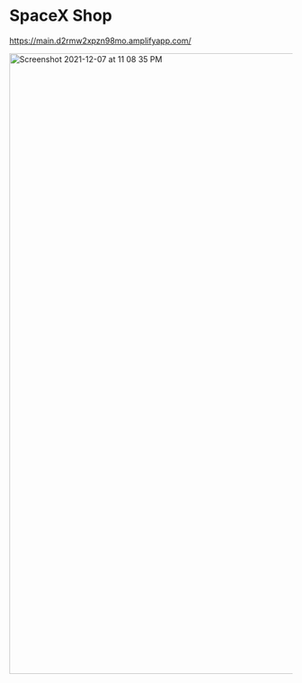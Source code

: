 # SpaceX Shop 
https://main.d2rmw2xpzn98mo.amplifyapp.com/

<img width="1102" alt="Screenshot 2021-12-07 at 11 08 35 PM" src="https://user-images.githubusercontent.com/71990660/146509071-29ca96d6-5921-487d-8409-197bca991578.png">




